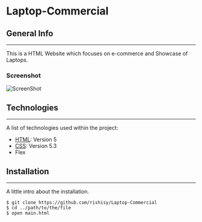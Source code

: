 # Laptop-Commercial
## General Info
***
This is a HTML Website which focuses on e-commerce and Showcase of Laptops.
### Screenshot
![ScreenShot](https://github.com/rishisy/Laptop-Commercial/blob/main/Screen%20Shot%202021-12-30%20at%207.29.39%20PM.png)

## Technologies
***
A list of technologies used within the project:
* [HTML](https://html.com/): Version 5 
* [CSS](https://html.com/css/): Version 5.3
* Flex

## Installation
***
A little intro about the installation. 
```
$ git clone https://github.com/rishisy/Laptop-Commercial
$ cd ../path/to/the/file
$ open main.html
```

